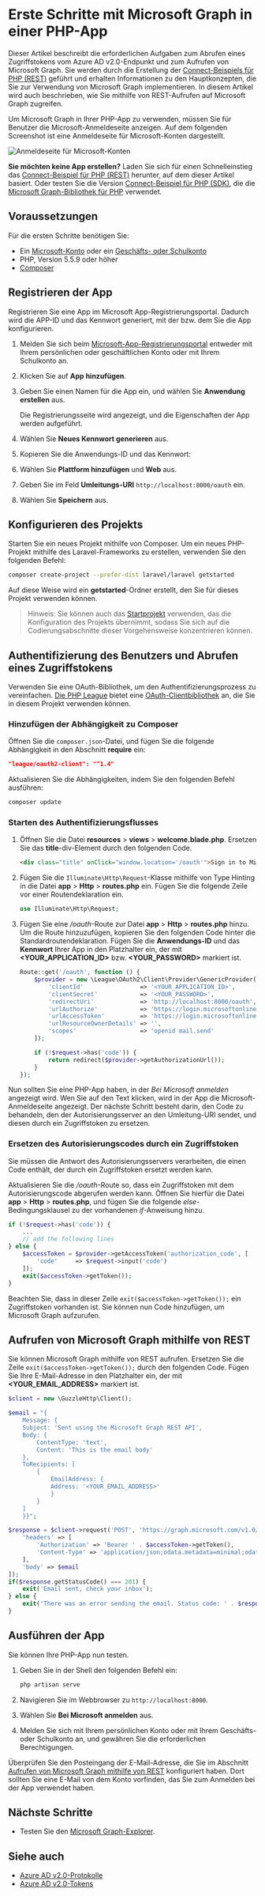 # <a name="get-started-with-microsoft-graph-in-a-php-app"></a>Erste Schritte mit Microsoft Graph in einer PHP-App

Dieser Artikel beschreibt die erforderlichen Aufgaben zum Abrufen eines Zugriffstokens vom Azure AD v2.0-Endpunkt und zum Aufrufen von Microsoft Graph. Sie werden durch die Erstellung der [Connect-Beispiels für PHP (REST)](https://github.com/microsoftgraph/php-connect-rest-sample) geführt und erhalten Informationen zu den Hauptkonzepten, die Sie zur Verwendung von Microsoft Graph implementieren. In diesem Artikel wird auch beschrieben, wie Sie mithilfe von REST-Aufrufen auf Microsoft Graph zugreifen.

Um Microsoft Graph in Ihrer PHP-App zu verwenden, müssen Sie für Benutzer die Microsoft-Anmeldeseite anzeigen. Auf dem folgenden Screenshot ist eine Anmeldeseite für Microsoft-Konten dargestellt.

![Anmeldeseite für Microsoft-Konten](images/MicrosoftSignIn.png)

**Sie möchten keine App erstellen?** Laden Sie sich für einen Schnelleinstieg das [Connect-Beispiel für PHP (REST)](https://github.com/microsoftgraph/php-connect-rest-sample) herunter, auf dem dieser Artikel basiert. Oder testen Sie die Version [Connect-Beispiel für PHP (SDK)](https://github.com/microsoftgraph/php-connect-sample), die die [Microsoft Graph-Bibliothek für PHP](https://github.com/microsoftgraph/msgraph-sdk-php) verwendet.


## <a name="prerequisites"></a>Voraussetzungen

Für die ersten Schritte benötigen Sie: 

- Ein [Microsoft-Konto](https://www.outlook.com/) oder ein [Geschäfts- oder Schulkonto](http://dev.office.com/devprogram)
- PHP, Version 5.5.9 oder höher
- [Composer](https://getcomposer.org/)


## <a name="register-the-application"></a>Registrieren der App
Registrieren Sie eine App im Microsoft App-Registrierungsportal. Dadurch wird die APP-ID und das Kennwort generiert, mit der bzw. dem Sie die App konfigurieren.

1. Melden Sie sich beim [Microsoft-App-Registrierungsportal](https://apps.dev.microsoft.com/) entweder mit Ihrem persönlichen oder geschäftlichen Konto oder mit Ihrem Schulkonto an.

2. Klicken Sie auf **App hinzufügen**.

3. Geben Sie einen Namen für die App ein, und wählen Sie **Anwendung erstellen** aus. 
    
    Die Registrierungsseite wird angezeigt, und die Eigenschaften der App werden aufgeführt.

4. Wählen Sie **Neues Kennwort generieren** aus.

5. Kopieren Sie die Anwendungs-ID und das Kennwort:

6. Wählen Sie **Plattform hinzufügen** und **Web** aus.

7. Geben Sie im Feld **Umleitungs-URI** `http://localhost:8000/oauth` ein.

8. Wählen Sie **Speichern** aus.


## <a name="configure-the-project"></a>Konfigurieren des Projekts

Starten Sie ein neues Projekt mithilfe von Composer. Um ein neues PHP-Projekt mithilfe des Laravel-Frameworks zu erstellen, verwenden Sie den folgenden Befehl:

```bash
composer create-project --prefer-dist laravel/laravel getstarted
```
 
Auf diese Weise wird ein **getstarted**-Ordner erstellt, den Sie für dieses Projekt verwenden können.

> Hinweis: Sie können auch das [Startprojekt](https://github.com/microsoftgraph/php-connect-rest-sample/tree/master/starter-project) verwenden, das die Konfiguration des Projekts übernimmt, sodass Sie sich auf die Codierungsabschnitte dieser Vorgehensweise konzentrieren können.

## <a name="authenticate-the-user-and-get-an-access-token"></a>Authentifizierung des Benutzers und Abrufen eines Zugriffstokens
Verwenden Sie eine OAuth-Bibliothek, um den Authentifizierungsprozess zu vereinfachen. [Die PHP League](http://thephpleague.com/) bietet eine [OAuth-Clientbibliothek](https://github.com/thephpleague/oauth2-client) an, die Sie in diesem Projekt verwenden können.

### <a name="add-the-dependency-to-composer"></a>Hinzufügen der Abhängigkeit zu Composer

Öffnen Sie die `composer.json`-Datei, und fügen Sie die folgende Abhängigkeit in den Abschnitt **require** ein:

```json
"league/oauth2-client": "^1.4"
```

Aktualisieren Sie die Abhängigkeiten, indem Sie den folgenden Befehl ausführen:

```bash
composer update
```

### <a name="start-the-authentication-flow"></a>Starten des Authentifizierungsflusses

1. Öffnen Sie die Datei **resources** > **views** > **welcome.blade.php**. Ersetzen Sie das **title**-div-Element durch den folgenden Code.
    ```html
    <div class="title" onClick="window.location='/oauth'">Sign in to Microsoft</div>
    ```
    
2. Fügen Sie die `Illuminate\Http\Request`-Klasse mithilfe von Type Hinting in die Datei **app** > **Http** > **routes.php** ein. Fügen Sie die folgende Zeile vor einer Routendeklaration ein.
    ```php
    use Illuminate\Http\Request;
    ```
    
3. Fügen Sie eine */oauth*-Route zur Datei **app** > **Http** > **routes.php** hinzu. Um die Route hinzuzufügen, kopieren Sie den folgenden Code hinter die Standardroutendeklaration. Fügen Sie die **Anwendungs-ID** und das **Kennwort** Ihrer App in den Platzhalter ein, der mit **\<YOUR_APPLICATION_ID\>** bzw. **\<YOUR_PASSWORD\>** markiert ist.
    ```php
    Route::get('/oauth', function () {
        $provider = new \League\OAuth2\Client\Provider\GenericProvider([
            'clientId'                => '<YOUR_APPLICATION_ID>',
            'clientSecret'            => '<YOUR_PASSWORD>',
            'redirectUri'             => 'http://localhost:8000/oauth',
            'urlAuthorize'            => 'https://login.microsoftonline.com/common/oauth2/v2.0/authorize',
            'urlAccessToken'          => 'https://login.microsoftonline.com/common/oauth2/v2.0/token',
            'urlResourceOwnerDetails' => '',
            'scopes'                  => 'openid mail.send'
        ]);

        if (!$request->has('code')) {
            return redirect($provider->getAuthorizationUrl());
        }
    });
    ```
    
Nun sollten Sie eine PHP-App haben, in der *Bei Microsoft anmelden* angezeigt wird. Wen Sie auf den Text klicken, wird in der App die Microsoft-Anmeldeseite angezeigt. Der nächste Schritt besteht darin, den Code zu behandeln, den der Autorisierungsserver an den Umleitung-URI sendet, und diesen durch ein Zugriffstoken zu ersetzen.

### <a name="exchange-the-authorization-code-for-an-access-token"></a>Ersetzen des Autorisierungscodes durch ein Zugriffstoken

Sie müssen die Antwort des Autorisierungsservers verarbeiten, die einen Code enthält, der durch ein Zugriffstoken ersetzt werden kann.

Aktualisieren Sie die */oauth*-Route so, dass ein Zugriffstoken mit dem Autorisierungscode abgerufen werden kann. Öffnen Sie hierfür die Datei **app** > **Http** > **routes.php**, und fügen Sie die folgende *else*-Bedingungsklausel zu der vorhandenen *if*-Anweisung hinzu.

```php
if (!$request->has('code')) {
    ...
    // add the following lines
} else {
    $accessToken = $provider->getAccessToken('authorization_code', [
        'code'     => $request->input('code')
    ]);
    exit($accessToken->getToken());
}
```
    
Beachten Sie, dass in dieser Zeile `exit($accessToken->getToken());` ein Zugriffstoken vorhanden ist. Sie können nun Code hinzufügen, um Microsoft Graph aufzurufen. 

## <a name="call-microsoft-graph-using-rest"></a>Aufrufen von Microsoft Graph mithilfe von REST
Sie können Microsoft Graph mithilfe von REST aufrufen. Ersetzen Sie die Zeile `exit($accessToken->getToken());` durch den folgenden Code. Fügen Sie Ihre E-Mail-Adresse in den Platzhalter ein, der mit **\<YOUR_EMAIL_ADDRESS\>** markiert ist.

```php
$client = new \GuzzleHttp\Client();

$email = "{
    Message: {
    Subject: 'Sent using the Microsoft Graph REST API',
    Body: {
        ContentType: 'text',
        Content: 'This is the email body'
    },
    ToRecipients: [
        {
            EmailAddress: {
            Address: '<YOUR_EMAIL_ADDRESS>'
            }
        }
    ]
    }}";

$response = $client->request('POST', 'https://graph.microsoft.com/v1.0/me/sendmail', [
    'headers' => [
        'Authorization' => 'Bearer ' . $accessToken->getToken(),
        'Content-Type' => 'application/json;odata.metadata=minimal;odata.streaming=true'
    ],
    'body' => $email
]);
if($response.getStatusCode() === 201) {
    exit('Email sent, check your inbox');
} else {
    exit('There was an error sending the email. Status code: ' . $response.getStatusCode());
}
```

## <a name="run-the-app"></a>Ausführen der App
Sie können Ihre PHP-App nun testen.

1. Geben Sie in der Shell den folgenden Befehl ein:
    ```bash
    php artisan serve
    ```
    
2. Navigieren Sie im Webbrowser zu `http://localhost:8000`.
3. Wählen Sie **Bei Microsoft anmelden** aus.
4. Melden Sie sich mit Ihrem persönlichen Konto oder mit Ihrem Geschäfts- oder Schulkonto an, und gewähren Sie die erforderlichen Berechtigungen.

Überprüfen Sie den Posteingang der E-Mail-Adresse, die Sie im Abschnitt [Aufrufen von Microsoft Graph mithilfe von REST](#call-microsoft-graph-using-rest) konfiguriert haben. Dort sollten Sie eine E-Mail von dem Konto vorfinden, das Sie zum Anmelden bei der App verwendet haben.

## <a name="next-steps"></a>Nächste Schritte
- Testen Sie den [Microsoft Graph-Explorer](https://developer.microsoft.com/graph/graph-explorer).


## <a name="see-also"></a>Siehe auch
* [Azure AD v2.0-Protokolle](https://azure.microsoft.com/de-DE/documentation/articles/active-directory-v2-protocols/)
* [Azure AD v2.0-Tokens](https://azure.microsoft.com/de-DE/documentation/articles/active-directory-v2-tokens/)
